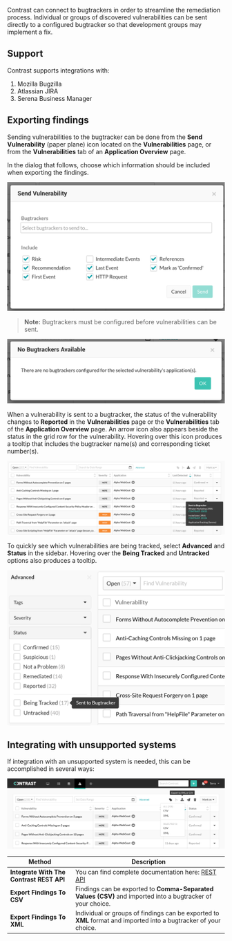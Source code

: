 <!--
title: "Bugtrackers"
description: "Overview of Using Bugtrackers with Contrast"
tags: "Admin organization settings integrations bugtracker overview"
-->

Contrast can connect to bugtrackers in order to streamline the remediation process. Individual or groups of discovered vulnerabilities can be sent directly to a configured bugtracker so that development groups may implement a fix.

## Support

Contrast supports integrations with:

1. Mozilla Bugzilla
2. Atlassian JIRA
3. Serena Business Manager

## Exporting findings

Sending vulnerabilities to the bugtracker can be done from the **Send Vulnerability** (paper plane) icon located on the **Vulnerabilities** page, or from the **Vulnerabilities** tab of an **Application Overview** page. 

In the dialog that follows, choose which information should be included when exporting the findings.

<a href="assets/images/KB3-f04_1.png" rel="lightbox" title="Bugtracker Export Options"><img class="thumbnail" src="assets/images/KB3-f04_1.png"/></a>

>**Note:** Bugtrackers must be configured before vulnerabilities can be sent.

<a href="assets/images/NoBugTracker.png" rel="lightbox" title="No Bugtrackers Available"><img class="thumbnail" src="assets/images/NoBugTracker.png"/></a>

When a vulnerability is sent to a bugtracker, the status of the vulnerability changes to **Reported** in the **Vulnerabilities** page or the **Vulnerabilities** tab of the **Application Overview** page. An arrow icon also appears beside the status in the grid row for the vulnerability. Hovering over this icon produces a tooltip that includes the bugtracker name(s) and corresponding ticket number(s). 

<a href="assets/images/Integrations-sent-to-bugtracker.png" rel="lightbox" title="Vulnerabilities sent to bugtracker"><img class="thumbnail" src="assets/images/Integrations-sent-to-bugtracker.png"/></a>

To quickly see which vulnerabilities are being tracked, select **Advanced** and **Status** in the sidebar. Hovering over the **Being Tracked** and **Untracked** options also produces a tooltip.

<a href="assets/images/Integrations-bugtracker-advanced-filter.png" rel="lightbox" title="Advanced filter"><img class="thumbnail" src="assets/images/Integrations-bugtracker-advanced-filter.png"/></a>

## Integrating with unsupported systems

If integration with an unsupported system is needed, this can be accomplished in several ways:

<a href="assets/images/KB3-f04_2.png" rel="lightbox" title="Export Format"><img class="thumbnail" src="assets/images/KB3-f04_2.png"/></a>

Method | Description
------ | -----------
**Integrate With The Contrast REST API** | You can find complete documentation here: [REST API](tools_api.html#api-about)
**Export Findings To CSV** | Findings can be exported to **Comma-Separated Values (CSV)** and imported into a bugtracker of your choice.
**Export Findings To XML** | Individual or groups of findings can be exported to **XML** format and imported into a bugtracker of your choice.

